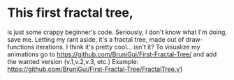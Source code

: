 # This first fractal tree,
is just some crappy beginner's code.
Seriously, I don't know what I'm doing, save me.
Letting my rant aside,
it's a fractal tree, made out of draw-functions iterations.
I think it's pretty cool... isn't it?
To visualize my animations go to https://github.com/BruniGui/First-Fractal-Tree/ and add the wanted version (v.1,v.2,v.3, etc.)
Example: https://github.com/BruniGui/First-Fractal-Tree/FractalTree.v1
